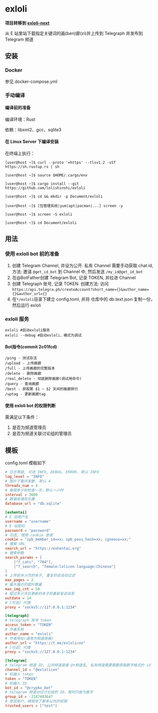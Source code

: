 # exloli

**项目转移到 [exloli-next](https://github.com/lolishinshi/exloli-next)**

从 E 站里站下载指定关键词的画(ben)廊(zi)并上传到 Telegraph 并发布到 Telegram 频道

## 安装

### Docker

参见 docker-compose.yml

### 手动编译

#### 编译前的准备

编译环境：Rust

依赖：libxml2、gcc、sqlite3

#### 在 Linux Server 下编译安装

在终端上执行：

``` 
[user@host ~]$ curl --proto '=https' --tlsv1.2 -sSf https://sh.rustup.rs | sh

[user@host ~]$ source $HOME/.cargo/env

[user@host ~]$ cargo install --git https://github.com/lolishinshi/exloli

[user@host ~]$ cd && mkdir -p Document/exloli

[user@host ~]$ [包管理系统|yum|apt|pacman|...] screen -y

[user@host ~]$ screen -S exloli

[user@host ~]$ cd Document/exloli
```

## 用法

### 使用 exloli bot 前的准备

1. 创建 Telegram Channel, 并设为公开.
   私有 Channel 需要手动获取 chat id, 方法: 邀请 `@get_id_bot` 到 Channel 中, 然后发送 `/my_id@get_id_bot`
2. 在@BotFather创建 Telegram Bot, 记录 TOKEN, 并拉进 Channel
3. 创建 Telegraph 账号, 记录 TOKEN. 创建方法: 访问 `https://api.telegra.ph/createAccount?short_name={}&author_name={}&author_url={}`
4. 在`*/exloli`目录下建立 config.toml, 并将 仓库中的 db.text.json 复制一份，然后运行 exloli

### exloli 服务

```
exloli #启动exloli服务
exloli --debug #启动exloli，模式为调试
```

#### Bot指令(commit 2c01fcd)

```
/ping - 测试存活
/upload - 上传画廊
/full - 上传画廊的完整版本
/delete - 删除画廊
/real_delete - 彻底删除画廊(调试用命令)
/query - 查询画廊
/best - 获取第 $1 ~ $2 天间的画廊排行
/uptag - 更新画廊tag
```

#### 使用 exloli bot 的权限判断

需满足以下条件：

1. 是否为频道管理员
2. 是否为频道关联讨论组的管理员

## 模板

config.toml 模板如下

```toml
# 日志等级, 可选 INFO, DEBUG, ERROR. 默认 INFO
log_level = "INFO"
# 图片下载并发数. 默认 4
threads_num = 4
# 每隔多少秒检查一次，默认一小时
interval = 3600
# 数据库储存位置
database_url = "db.sqlite"

[exhentai]
# E 站用户名
username = "username"
# E 站密码
password = "password"
# 可选, 使用 cookie 登录
cookie = "ipb_member_id=xx; ipb_pass_hash=xx; igneous=xx;"
# 搜索 URL
search_url = "https://exhentai.org"
# 搜索参数
search_params = [
    ["f_cats", "704"],
    ["f_search", "female:lolicon language:Chinese"]
]
# 上传前多少页的本子, 重复的会自动过滤
max_pages = 2
# 最大展示的图片数量
max_img_cnt = 50
# 超过多少天后更新的本子将重新发送消息
outdate = 14
# [可选] 代理
proxy = "socks5://127.0.0.1:1234"

[telegraph]
# telegraph 账号 token
access_token = "TOKEN"
# 作者名称
author_name = "exloli"
# 作者地址(通常为频道链接)
author_url = "https://t.me/exlolicon"
# [可选] 代理
proxy = "socks5://127.0.0.1:1234"

[telegram]
# telegram 频道 ID, 公共频道直接 @+频道名, 私有频道需要需要获取数字格式的 id
channel_id = "@exlolicon"
# 机器人 token
token = "TOKEN"
# 机器人 ID
bot_id = "@crypko_bot"
# telegram 频道对应讨论组的 ID，暂时只能为数字
group_id = -2147483647
# 受信用户，拥有除了删本以外的权限
trusted_users = ["test"]
```
